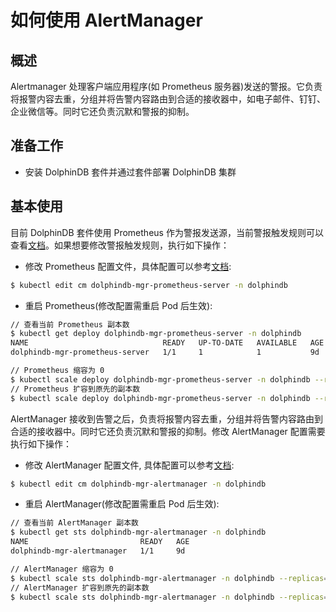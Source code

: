 # 如何使用 AlertManager

## 概述

Alertmanager 处理客户端应用程序(如 Prometheus 服务器)发送的警报。它负责将报警内容去重，分组并将告警内容路由到合适的接收器中，如电子邮件、钉钉、企业微信等。同时它还负责沉默和警报的抑制。

## 准备工作

- 安装 DolphinDB 套件并通过套件部署 DolphinDB 集群

## 基本使用

目前 DolphinDB 套件使用 Prometheus 作为警报发送源，当前警报触发规则可以查看[文档](./prometheus.md#dolphindb-告警规则)。如果想要修改警报触发规则，执行如下操作：

- 修改 Prometheus 配置文件，具体配置可以参考[文档](https://yunlzheng.gitbook.io/prometheus-book/parti-prometheus-ji-chu/alert/prometheus-alert-rule):

```sh
$ kubectl edit cm dolphindb-mgr-prometheus-server -n dolphindb
```

- 重启 Prometheus(修改配置需重启 Pod 后生效):

```sh
// 查看当前 Prometheus 副本数
$ kubectl get deploy dolphindb-mgr-prometheus-server -n dolphindb
NAME                              READY   UP-TO-DATE   AVAILABLE   AGE
dolphindb-mgr-prometheus-server   1/1     1            1           9d

// Prometheus 缩容为 0
$ kubectl scale deploy dolphindb-mgr-prometheus-server -n dolphindb --replicas=0
// Prometheus 扩容到原先的副本数
$ kubectl scale deploy dolphindb-mgr-prometheus-server -n dolphindb --replicas=1
```

AlertManager 接收到告警之后，负责将报警内容去重，分组并将告警内容路由到合适的接收器中。同时它还负责沉默和警报的抑制。修改 AlertManager 配置需要执行如下操作：

- 修改 AlertManager 配置文件, 具体配置可以参考[文档](https://yunlzheng.gitbook.io/prometheus-book/parti-prometheus-ji-chu/alert/alert-manager-config):

```sh
$ kubectl edit cm dolphindb-mgr-alertmanager -n dolphindb
```

- 重启 AlertManager(修改配置需重启 Pod 后生效):

```sh
// 查看当前 AlertManager 副本数
$ kubectl get sts dolphindb-mgr-alertmanager -n dolphindb
NAME                         READY   AGE
dolphindb-mgr-alertmanager   1/1     9d

// AlertManager 缩容为 0
$ kubectl scale sts dolphindb-mgr-alertmanager -n dolphindb --replicas=0
// AlertManager 扩容到原先的副本数
$ kubectl scale sts dolphindb-mgr-alertmanager -n dolphindb --replicas=1
```